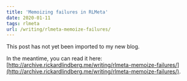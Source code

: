 ```yaml
---
title: 'Memoizing failures in RLMeta'
date: 2020-01-11
tags: rlmeta
url: /writing/rlmeta-memoize-failures/
---
```


This post has not yet been imported to my new blog.

In the meantime, you can read it here: [http://archive.rickardlindberg.me/writing/rlmeta-memoize-failures/](http://archive.rickardlindberg.me/writing/rlmeta-memoize-failures/).
